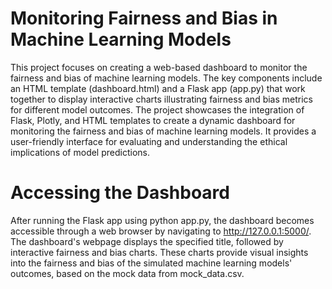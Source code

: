 # Monitoring Fairness and Bias in Machine Learning Models
This project focuses on creating a web-based dashboard to monitor the fairness and bias of machine learning models. 
The key components include an HTML template (dashboard.html) and a Flask app (app.py) that work together to display interactive charts illustrating fairness and bias metrics for different model outcomes. The project showcases the integration of Flask, Plotly, and HTML templates to create a dynamic dashboard for monitoring the fairness and bias of machine learning models. It provides a user-friendly interface for evaluating and understanding the ethical implications of model predictions.

# Accessing the Dashboard
After running the Flask app using python app.py, the dashboard becomes accessible through a web browser by navigating to http://127.0.0.1:5000/. The dashboard's webpage displays the specified title, followed by interactive fairness and bias charts. These charts provide visual insights into the fairness and bias of the simulated machine learning models' outcomes, based on the mock data from mock_data.csv.
